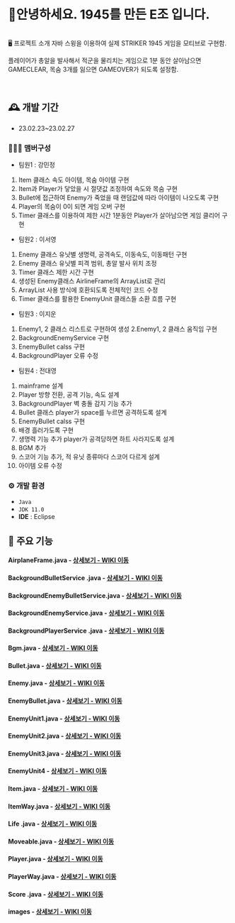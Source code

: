 # 🙌안녕하세요. 1945를 만든 E조 입니다.
<br>
🖥️ 프로젝트 소개
자바 스윙을 이용하여 실제 STRIKER 1945 게임을 모티브로 구현함. 

플레이어가 총알을 발사해서 적군을 물리치는 게임으로 
1분 동안 살아남으면 GAMECLEAR, 목숨 3개를 잃으면 GAMEOVER가 되도록 설정함. 

<br>

## 🕰️ 개발 기간
* 23.02.23~23.02.27

### 🧑‍🤝‍🧑 맴버구성
 - 팀원1 : 강민정 
1. Item 클래스 속도 아이템, 목숨 아이템 구현
2. Item과 Player가 닿았을 시 절댓값 조정하여 속도와 목숨 구현
3. Bullet에 접근하여 Enemy가 죽었을 때 랜덤값에 따라 아이템이 나오도록 구현
4. Player의 목숨이 0이 되면 게임 오버 구현
5. Timer 클래스를 이용하여 제한 시간 1분동안 Player가 살아남으면 게임 클리어 구현


 - 팀원2 : 이서영
1. Enemy 클래스 유닛별 생명력, 공격속도, 이동속도, 이동패턴 구현
2. Enemy 클래스 유닛별 피격 범위, 총알 발사 위치 조정
3. Timer 클래스 제한 시간 구현
4. 생성된 Enemy클래스 AirlineFrame의 ArrayList로 관리
5. ArrayList 사용 방식에 호환되도록 전체적인 코드 수정
6. Timer 클래스를 활용한 EnemyUnit 클래스들 소환 흐름 구현

 - 팀원3 : 이지운
1. Enemy1, 2 클래스 리스트로 구현하여 생성 
2.Enemy1, 2 클래스 움직임 구현
3. BackgroundEnemyService 구현
4. EnemyBullet calss 구현
5. BackgroundPlayer 오류 수정

 - 팀원4 : 전대영 
1. mainframe 설계
2. Player 방향 전환, 공격 기능, 속도 설계
3. BackgroundPlayer 벽 충돌 감지 기능 추가
4. Bullet 클래스 player가 space를 누르면 공격하도록 설계 
5. EnemyBullet calss 구현
6. 배경 흘러가도록 구현
7. 생명력 기능 추가 player가 공격당하면 하트 사라지도록 설계
8. BGM 추가
9. 스코어 기능 추가, 적 유닛 종류마다 스코어 다르게 설계
10. 아이템 오류 수정


### ⚙️ 개발 환경
- `Java`
- `JDK 11.0`
- **IDE** : Eclipse


## 📌 주요 기능
#### AirplaneFrame.java - <a href="https://github.com/jundaeyoung/1945project/wiki/AirplaneFrame.java" >상세보기 - WIKI 이동</a>
#### BackgroundBulletService .java - <a href="https://github.com/jundaeyoung/1945project/wiki/BackgroundBulletService-.java" >상세보기 - WIKI 이동</a>
#### BackgroundEnemyBulletService.java - <a href="https://github.com/jundaeyoung/1945project/wiki/BackgroundEnemyBulletService.java" >상세보기 - WIKI 이동</a>
#### BackgroundEnemyService.java - <a href="https://github.com/jundaeyoung/1945project/wiki/BackgroundEnemyService.java" >상세보기 - WIKI 이동</a>
#### BackgroundPlayerService .java - <a href="https://github.com/jundaeyoung/1945project/wiki/BackgroundPlayerService-.java" >상세보기 - WIKI 이동</a>
#### Bgm.java - <a href="https://github.com/jundaeyoung/1945project/wiki/Bgm.java" >상세보기 - WIKI 이동</a>
#### Bullet.java - <a href="https://github.com/jundaeyoung/1945project/wiki/Bullet.java" >상세보기 - WIKI 이동</a>
#### Enemy.java - <a href="https://github.com/jundaeyoung/1945project/wiki/Enemy.java" >상세보기 - WIKI 이동</a>
#### EnemyBullet.java - <a href="https://github.com/jundaeyoung/1945project/wiki/EnemyBullet.java" >상세보기 - WIKI 이동</a>
#### EnemyUnit1.java - <a href="https://github.com/jundaeyoung/1945project/wiki/EnemyUnit1.java" >상세보기 - WIKI 이동</a>
#### EnemyUnit2.java - <a href="https://github.com/jundaeyoung/1945project/wiki/EnemyUnit2.java" >상세보기 - WIKI 이동</a>
#### EnemyUnit3.java - <a href="https://github.com/jundaeyoung/1945project/wiki/EnemyUnit3.java" >상세보기 - WIKI 이동</a>
#### EnemyUnit4 - <a href="https://github.com/jundaeyoung/1945project/wiki/EnemyUnit4-.java" >상세보기 - WIKI 이동</a>
#### Item.java - <a href="https://github.com/jundaeyoung/1945project/wiki/Item.java" >상세보기 - WIKI 이동</a>

#### ItemWay.java - <a href="https://github.com/jundaeyoung/1945project/wiki/ItemWay.java" >상세보기 - WIKI 이동</a>
#### Life .java - <a href="https://github.com/jundaeyoung/1945project/wiki/Life-.java" >상세보기 - WIKI 이동</a>
#### Moveable.java - <a href="https://github.com/jundaeyoung/1945project/wiki/Moveable.java" >상세보기 - WIKI 이동</a>
#### Player.java - <a href="https://github.com/jundaeyoung/1945project/wiki/Player.java" >상세보기 - WIKI 이동</a>
#### PlayerWay.java - <a href="https://github.com/jundaeyoung/1945project/wiki/PlayerWay.java" >상세보기 - WIKI 이동</a>
#### Score .java - <a href="https://github.com/jundaeyoung/1945project/wiki/Score-.java" >상세보기 - WIKI 이동</a>

#### images - <a href="https://github.com/jundaeyoung/1945project/issues/1" >상세보기 - WIKI 이동</a>

